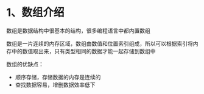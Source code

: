 # 1、数组介绍

数组是数据结构中很基本的结构，很多编程语言中都内置数组

数组是一片连续的内存区域，数组由数值和位置索引组成，所以可以根据索引将内存中的数值取出来，只有类型相同的数据才能一起存储到数组中

数组的优缺点：

- 顺序存储，存储数据的内存是连续的
- 查找数据容易，增删数据效率低下
